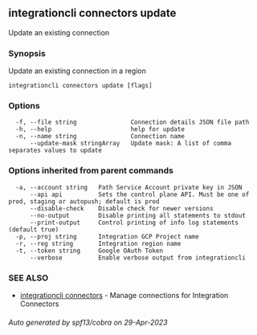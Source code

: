 ## integrationcli connectors update

Update an existing connection

### Synopsis

Update an existing connection in a region

```
integrationcli connectors update [flags]
```

### Options

```
  -f, --file string               Connection details JSON file path
  -h, --help                      help for update
  -n, --name string               Connection name
      --update-mask stringArray   Update mask: A list of comma separates values to update
```

### Options inherited from parent commands

```
  -a, --account string   Path Service Account private key in JSON
      --api api          Sets the control plane API. Must be one of prod, staging or autopush; default is prod
      --disable-check    Disable check for newer versions
      --no-output        Disable printing all statements to stdout
      --print-output     Control printing of info log statements (default true)
  -p, --proj string      Integration GCP Project name
  -r, --reg string       Integration region name
  -t, --token string     Google OAuth Token
      --verbose          Enable verbose output from integrationcli
```

### SEE ALSO

* [integrationcli connectors](integrationcli_connectors.md)	 - Manage connections for Integration Connectors

###### Auto generated by spf13/cobra on 29-Apr-2023
